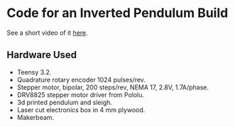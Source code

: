 
# Code for an Inverted Pendulum Build #

See a short video of it [here](https://youtu.be/OBcsSwayEsc).

## Hardware Used ##

* Teensy 3.2.
* Quadrature rotary encoder 1024 pulses/rev.
* Stepper motor, bipolar, 200 steps/rev, NEMA 17, 2.8V, 1.7A/phase.
* DRV8825 stepper motor driver from Pololu.
* 3d printed pendulum and sleigh.
* Laser cut electronics box in 4 mm plywood.
* Makerbeam.
